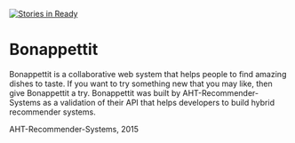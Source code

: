 [![Stories in Ready](https://badge.waffle.io/AHTRecommenderSystems/Bonappettit.png?label=ready&title=Ready)](https://waffle.io/AHTRecommenderSystems/Bonappettit)
# Bonappettit
Bonappettit is a collaborative web system that helps people to find amazing dishes to taste. 
If you want to try something new that you may like, then give Bonappettit a try. 
Bonappettit was built by AHT-Recommender-Systems as a validation of their API that helps developers to build hybrid recommender systems.

AHT-Recommender-Systems, 2015
